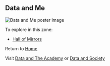 ## Data and Me

![Data and Me poster image](/assets/DLPposter.png)

To explore in this zone:
* [Hall of Mirrors](/hall-mirrors.html)

Return to [Home](http://www.data-playground.org.uk/)

Visit [Data and The Academy](/academy/index.html) or [Data and Society](/society/index.html)
